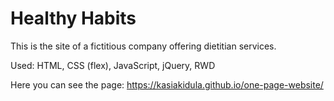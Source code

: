 # Healthy Habits

This is the site of a fictitious company offering dietitian services.

Used: HTML, CSS (flex), JavaScript, jQuery, RWD

Here you can see the page: https://kasiakidula.github.io/one-page-website/
